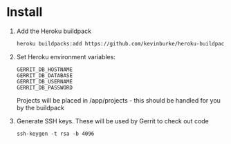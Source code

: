 # Install

1. Add the Heroku buildpack

    ```bash
    heroku buildpacks:add https://github.com/kevinburke/heroku-buildpack-gerrit-runner
    ```

2. Set Heroku environment variables:

    ```
    GERRIT_DB_HOSTNAME
    GERRIT_DB_DATABASE
    GERRIT_DB_USERNAME
    GERRIT_DB_PASSWORD
    ```

    Projects will be placed in /app/projects - this should be handled for you by
    the buildpack

3. Generate SSH keys. These will be used by Gerrit to check out code

    ```
    ssh-keygen -t rsa -b 4096
    ```
